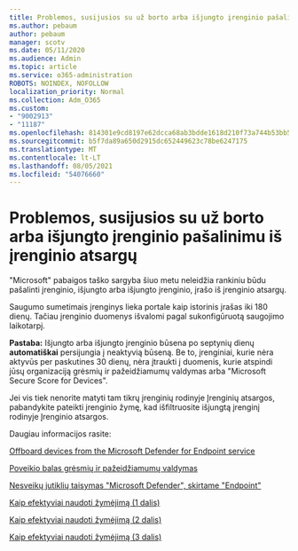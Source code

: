 ```yaml
---
title: Problemos, susijusios su už borto arba išjungto įrenginio pašalinimu iš įrenginio atsargų
ms.author: pebaum
author: pebaum
manager: scotv
ms.date: 05/11/2020
ms.audience: Admin
ms.topic: article
ms.service: o365-administration
ROBOTS: NOINDEX, NOFOLLOW
localization_priority: Normal
ms.collection: Adm_O365
ms.custom:
- "9002913"
- "11187"
ms.openlocfilehash: 814301e9cd8197e62dcca68ab3bdde1618d210f73a744b53bb5af7b861eb02bf
ms.sourcegitcommit: b5f7da89a650d2915dc652449623c78be6247175
ms.translationtype: MT
ms.contentlocale: lt-LT
ms.lasthandoff: 08/05/2021
ms.locfileid: "54076660"
---
```

# <a name="issues-with-removing-an-offboarded-or-decommissioned-device-from-the-device-inventory"></a>Problemos, susijusios su už borto arba išjungto įrenginio pašalinimu iš įrenginio atsargų

"Microsoft" pabaigos taško sargyba šiuo metu neleidžia rankiniu būdu pašalinti įrenginio, išjungto arba išjungto įrenginio, įrašo iš įrenginio atsargų.

Saugumo sumetimais įrenginys lieka portale kaip istorinis įrašas iki 180 dienų. Tačiau įrenginio duomenys išvalomi pagal sukonfigūruotą saugojimo laikotarpį.

**Pastaba:** Išjungto arba išjungto įrenginio būsena po septynių dienų **automatiškai** persijungia į neaktyvią būseną. Be to, įrenginiai, kurie nėra aktyvūs per paskutines 30 dienų, nėra įtraukti į duomenis, kurie atspindi jūsų organizaciją grėsmių ir pažeidžiamumų valdymas arba "Microsoft Secure Score for Devices".
 
Jei vis tiek nenorite matyti tam tikrų įrenginių rodinyje Įrenginių atsargos, pabandykite pateikti įrenginio žymę, kad išfiltruosite išjungtą įrenginį rodinyje Įrenginio atsargos.

Daugiau informacijos rasite:

[Offboard devices from the Microsoft Defender for Endpoint service](/microsoft-365/security/defender-endpoint/offboard-machines.md)

[Poveikio balas grėsmių ir pažeidžiamumų valdymas](/microsoft-365/security/defender-endpoint/tvm-exposure-score.md)

[Nesveikų jutiklių taisymas "Microsoft Defender", skirtame "Endpoint"](/microsoft-365/security/defender-endpoint/fix-unhealthy-sensors#inactive-devices.md)

[Kaip efektyviai naudoti žymėjimą (1 dalis)](https://techcommunity.microsoft.com/t5/microsoft-defender-for-endpoint/how-to-use-tagging-effectively-part-1/ba-p/1964058)

[Kaip efektyviai naudoti žymėjimą (2 dalis)](https://techcommunity.microsoft.com/t5/microsoft-defender-for-endpoint/how-to-use-tagging-effectively-part-2/ba-p/1962008)

[Kaip efektyviai naudoti žymėjimą (3 dalis)](https://techcommunity.microsoft.com/t5/microsoft-defender-for-endpoint/how-to-use-tagging-effectively-part-3/ba-p/1964073)




